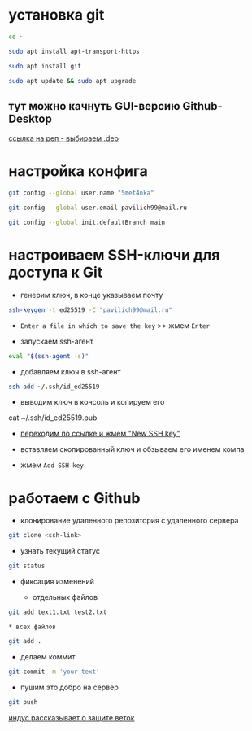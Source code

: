 # установка git

```bash
cd ~
```

```bash
sudo apt install apt-transport-https
```

```bash
sudo apt install git
```

```bash
sudo apt update && sudo apt upgrade
```

## тут можно качнуть GUI-версию Github-Desktop
[ссылка на реп - выбираем .deb](https://github.com/shiftkey/desktop/releases)

# настройка конфига

```bash
git config --global user.name "5met4nka"
```

```bash
git config --global user.email pavilich99@mail.ru
```

```bash
git config --global init.defaultBranch main
```

# настроиваем SSH-ключи для доступа к Git

* генерим ключ, в конце указываем почту
```bash
ssh-keygen -t ed25519 -C "pavilich99@mail.ru"
```

* `Enter a file in which to save the key` >> жмем `Enter`

* запускаем ssh-агент

```bash
eval "$(ssh-agent -s)"
```

* добавляем ключ в ssh-агент

```bash
ssh-add ~/.ssh/id_ed25519
```

* выводим ключ в консоль и копируем его

cat ~/.ssh/id_ed25519.pub

* [переходим по ссылке и жмем "New SSH key"](https://github.com/settings/keys)

* вставляем скопированный ключ и обзываем его именем компа

* жмем `Add SSH key`

# работаем с Github

* клонирование удаленного репозитория с удаленного сервера

```bash
git clone <ssh-link>
```

* узнать текущий статус

```bash
git status
```

* фиксация изменений

    * отдельных файлов

```bash
git add text1.txt test2.txt
```

    * всех файлов

```bash
git add .
```

* делаем коммит

```bash
git commit -m 'your text'
```

* пушим это добро на сервер

```bash
git push
```

[индус рассказывает о защите веток](https://www.youtube.com/watch?v=rYwwz1b2Nss)